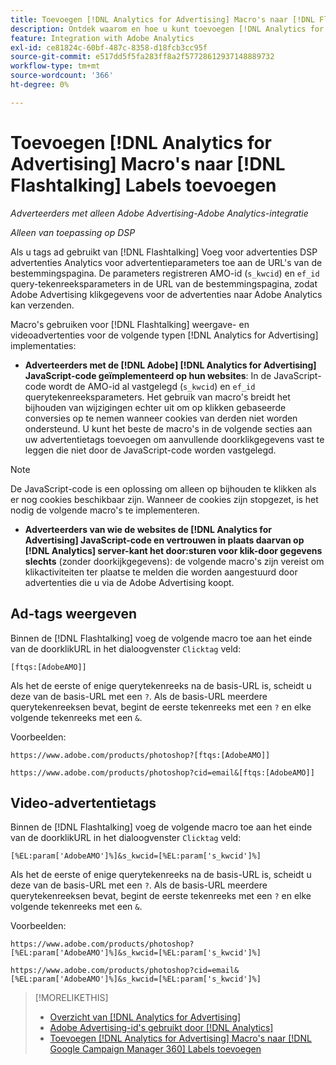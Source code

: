 ```yaml
---
title: Toevoegen [!DNL Analytics for Advertising] Macro's naar [!DNL Flashtalking] Labels toevoegen
description: Ontdek waarom en hoe u kunt toevoegen [!DNL Analytics for Advertising] macro's voor uw [!DNL Flashtalking] advertentietags
feature: Integration with Adobe Analytics
exl-id: ce81824c-60bf-487c-8358-d18fcb3cc95f
source-git-commit: e517dd5f5fa283ff8a2f57728612937148889732
workflow-type: tm+mt
source-wordcount: '366'
ht-degree: 0%

---
```


# Toevoegen [!DNL Analytics for Advertising] Macro&#39;s naar [!DNL Flashtalking] Labels toevoegen

*Adverteerders met alleen Adobe Advertising-Adobe Analytics-integratie*

*Alleen van toepassing op DSP*

Als u tags ad gebruikt van [!DNL Flashtalking] Voeg voor advertenties DSP advertenties Analytics voor advertentieparameters toe aan de URL&#39;s van de bestemmingspagina. De parameters registreren AMO-id (`s_kwcid`) en `ef_id` query-tekenreeksparameters in de URL van de bestemmingspagina, zodat Adobe Advertising klikgegevens voor de advertenties naar Adobe Analytics kan verzenden.

Macro&#39;s gebruiken voor [!DNL Flashtalking] weergave- en videoadvertenties voor de volgende typen [!DNL Analytics for Advertising] implementaties:

* **Adverteerders met de [!DNL Adobe] [!DNL Analytics for Advertising] JavaScript-code geïmplementeerd op hun websites**: In de JavaScript-code wordt de AMO-id al vastgelegd (`s_kwcid`) en `ef_id` querytekenreeksparameters. Het gebruik van macro&#39;s breidt het bijhouden van wijzigingen echter uit om op klikken gebaseerde conversies op te nemen wanneer cookies van derden niet worden ondersteund. U kunt het beste de macro&#39;s in de volgende secties aan uw advertentietags toevoegen om aanvullende doorklikgegevens vast te leggen die niet door de JavaScript-code worden vastgelegd.

>[!NOTE]
>
>De JavaScript-code is een oplossing om alleen op bijhouden te klikken als er nog cookies beschikbaar zijn. Wanneer de cookies zijn stopgezet, is het nodig de volgende macro&#39;s te implementeren.

* **Adverteerders van wie de websites de [!DNL Analytics for Advertising] JavaScript-code en vertrouwen in plaats daarvan op [!DNL Analytics] server-kant het door:sturen voor klik-door gegevens slechts** (zonder doorkijkgegevens): de volgende macro&#39;s zijn vereist om klikactiviteiten ter plaatse te melden die worden aangestuurd door advertenties die u via de Adobe Advertising koopt.

## Ad-tags weergeven

Binnen de [!DNL Flashtalking] voeg de volgende macro toe aan het einde van de doorklikURL in het dialoogvenster `Clicktag` veld:

```
[ftqs:[AdobeAMO]]
```

Als het de eerste of enige querytekenreeks na de basis-URL is, scheidt u deze van de basis-URL met een `?`. Als de basis-URL meerdere querytekenreeksen bevat, begint de eerste tekenreeks met een `?` en elke volgende tekenreeks met een `&`.

Voorbeelden:

`https://www.adobe.com/products/photoshop?[ftqs:[AdobeAMO]]`

`https://www.adobe.com/products/photoshop?cid=email&[ftqs:[AdobeAMO]]`

## Video-advertentietags

Binnen de [!DNL Flashtalking] voeg de volgende macro toe aan het einde van de doorklikURL in het dialoogvenster `Clicktag` veld:

```
[%EL:param['AdobeAMO']%]&s_kwcid=[%EL:param['s_kwcid']%]
```

Als het de eerste of enige querytekenreeks na de basis-URL is, scheidt u deze van de basis-URL met een `?`. Als de basis-URL meerdere querytekenreeksen bevat, begint de eerste tekenreeks met een `?` en elke volgende tekenreeks met een `&`.

Voorbeelden:

`https://www.adobe.com/products/photoshop?[%EL:param['AdobeAMO']%]&s_kwcid=[%EL:param['s_kwcid']%]`

`https://www.adobe.com/products/photoshop?cid=email&[%EL:param['AdobeAMO']%]&s_kwcid=[%EL:param['s_kwcid']%]`

>[!MORELIKETHIS]
>
>* [Overzicht van [!DNL Analytics for Advertising]](overview.md)
>* [Adobe Advertising-id&#39;s gebruikt door [!DNL Analytics]](/help/integrations/analytics/ids.md)
>* [Toevoegen [!DNL Analytics for Advertising] Macro&#39;s naar [!DNL Google Campaign Manager 360] Labels toevoegen](/help/integrations/analytics/macros-google-campaign-manager.md)

